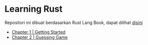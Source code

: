 # Learning Rust

Repositori ini dibuat berdasarkan Rust Lang Book, dapat dilihat [disini](https://doc.rust-lang.org/book/)

- [Chapter 1 | Getting Started](/learn/01_getting_started/)
- [Chapter 2 | Guessing Game](/learn/02_guessing_game)
